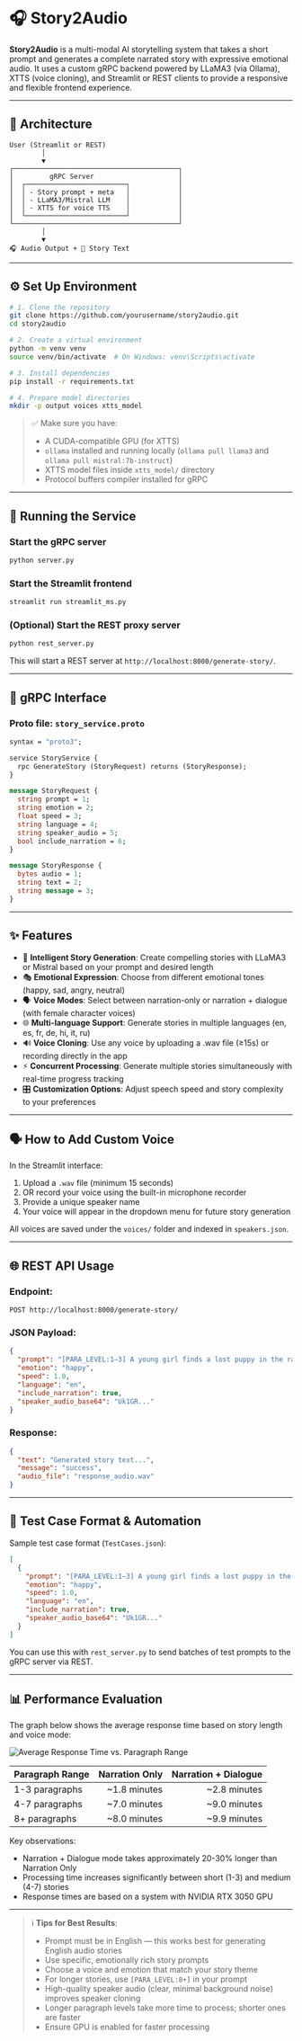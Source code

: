# 🎧 Story2Audio

**Story2Audio** is a multi-modal AI storytelling system that takes a short prompt and generates a complete narrated story with expressive emotional audio. It uses a custom gRPC backend powered by LLaMA3 (via Ollama), XTTS (voice cloning), and Streamlit or REST clients to provide a responsive and flexible frontend experience.

---

## 🧠 Architecture

```
User (Streamlit or REST)
        │
        ▼
┌─────────────────────────────────────────┐
│         gRPC Server                     │
│  ┌─────────────────────────┐            │
│  │ - Story prompt + meta   │            │
│  │ - LLaMA3/Mistral LLM    │            │
│  │ - XTTS for voice TTS    │            │
│  └─────────────────────────┘            │
└─────────────────────────────────────────┘
        │
        ▼
🎧 Audio Output + 📜 Story Text
```

---

## ⚙️ Set Up Environment

```bash
# 1. Clone the repository
git clone https://github.com/yourusername/story2audio.git
cd story2audio

# 2. Create a virtual environment
python -m venv venv
source venv/bin/activate  # On Windows: venv\Scripts\activate

# 3. Install dependencies
pip install -r requirements.txt

# 4. Prepare model directories
mkdir -p output voices xtts_model
```

> ✅ Make sure you have:
>
> * A CUDA-compatible GPU (for XTTS)
> * `ollama` installed and running locally (`ollama pull llama3` and `ollama pull mistral:7b-instruct`)
> * XTTS model files inside `xtts_model/` directory
> * Protocol buffers compiler installed for gRPC

---

## 🚀 Running the Service

### Start the gRPC server
```bash
python server.py
```

### Start the Streamlit frontend
```bash
streamlit run streamlit_ms.py
```

### (Optional) Start the REST proxy server
```bash
python rest_server.py
```
This will start a REST server at `http://localhost:8000/generate-story/`.

---

## 📱 gRPC Interface

### Proto file: `story_service.proto`
```proto
syntax = "proto3";

service StoryService {
  rpc GenerateStory (StoryRequest) returns (StoryResponse);
}

message StoryRequest {
  string prompt = 1;
  string emotion = 2;
  float speed = 3;
  string language = 4;
  string speaker_audio = 5;
  bool include_narration = 6;
}

message StoryResponse {
  bytes audio = 1;
  string text = 2;
  string message = 3;
}
```

---

## ✨ Features

* 📜 **Intelligent Story Generation**: Create compelling stories with LLaMA3 or Mistral based on your prompt and desired length
* 🎭 **Emotional Expression**: Choose from different emotional tones (happy, sad, angry, neutral)
* 🗣️ **Voice Modes**: Select between narration-only or narration + dialogue (with female character voices)
* 🌐 **Multi-language Support**: Generate stories in multiple languages (en, es, fr, de, hi, it, ru)
* 🔊 **Voice Cloning**: Use any voice by uploading a .wav file (≥15s) or recording directly in the app
* ⚡ **Concurrent Processing**: Generate multiple stories simultaneously with real-time progress tracking
* 🎛️ **Customization Options**: Adjust speech speed and story complexity to your preferences

---

## 🗣️ How to Add Custom Voice

In the Streamlit interface:
1. Upload a `.wav` file (minimum 15 seconds)
2. OR record your voice using the built-in microphone recorder
3. Provide a unique speaker name
4. Your voice will appear in the dropdown menu for future story generation

All voices are saved under the `voices/` folder and indexed in `speakers.json`.

---

## 🌐 REST API Usage

### Endpoint:
```
POST http://localhost:8000/generate-story/
```

### JSON Payload:
```json
{
  "prompt": "[PARA_LEVEL:1–3] A young girl finds a lost puppy in the rain.",
  "emotion": "happy",
  "speed": 1.0,
  "language": "en",
  "include_narration": true,
  "speaker_audio_base64": "Uk1GR..."
}
```

### Response:
```json
{
  "text": "Generated story text...",
  "message": "success",
  "audio_file": "response_audio.wav"
}
```

---

## 🧪 Test Case Format & Automation

Sample test case format (`TestCases.json`):
```json
[
  {
    "prompt": "[PARA_LEVEL:1–3] A young girl finds a lost puppy in the rain.",
    "emotion": "happy",
    "speed": 1.0,
    "language": "en",
    "include_narration": true,
    "speaker_audio_base64": "Uk1GR..."
  }
]
```

You can use this with `rest_server.py` to send batches of test prompts to the gRPC server via REST.

---

## 📊 Performance Evaluation

The graph below shows the average response time based on story length and voice mode:

![Average Response Time vs. Paragraph Range](./performance_graph.png)


| Paragraph Range | Narration Only | Narration + Dialogue |
|-----------------|---------------:|---------------------:|
| 1-3 paragraphs  | ~1.8 minutes   | ~2.8 minutes         |
| 4-7 paragraphs  | ~7.0 minutes   | ~9.0 minutes         |
| 8+ paragraphs   | ~8.0 minutes   | ~9.9 minutes         |

Key observations:
- Narration + Dialogue mode takes approximately 20-30% longer than Narration Only
- Processing time increases significantly between short (1-3) and medium (4-7) stories
- Response times are based on a system with NVIDIA RTX 3050 GPU

---

> ℹ️ **Tips for Best Results**:  
> * Prompt must be in English — this works best for generating English audio stories  
> * Use specific, emotionally rich story prompts  
> * Choose a voice and emotion that match your story theme  
> * For longer stories, use `[PARA_LEVEL:8+]` in your prompt  
> * High-quality speaker audio (clear, minimal background noise) improves speaker cloning  
> * Longer paragraph levels take more time to process; shorter ones are faster  
> * Ensure GPU is enabled for faster processing

